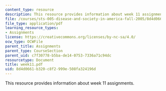 ```yaml
---
content_type: resource
description: This resource provides information about week 11 assignments.
file: /courses/sts-005-disease-and-society-in-america-fall-2005/8d4d0661b320c8f2999e508fa324196d_week11.pdf
file_type: application/pdf
learning_resource_types:
- Assignments
license: https://creativecommons.org/licenses/by-nc-sa/4.0/
ocw_type: OCWFile
parent_title: Assignments
parent_type: CourseSection
parent_uid: c7f30778-b5ba-de14-0753-7336a71c94dc
resourcetype: Document
title: week11.pdf
uid: 8d4d0661-b320-c8f2-999e-508fa324196d
---
```

This resource provides information about week 11 assignments.